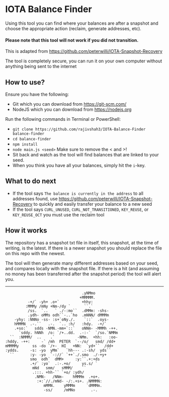 # IOTA Balance Finder

Using this tool you can find where your balances are after a snapshot and choose the appropriate action (reclaim, generate addresses, etc).

#### Please note that this tool will not work if you did not transition.

This is adapted from https://github.com/peterwilli/IOTA-Snapshot-Recovery

The tool is completely secure, you can run it on your own computer without anything being sent to the internet

## How to use?
Ensure you have the following:
- Git which you can download from https://git-scm.com/
- NodeJS which you can download from https://nodejs.org

Run the following commands in Terminal or PowerShell:
- `git clone https://github.com/rajivshah3/IOTA-Balance-Finder balance-finder`
- `cd balance-finder`
- `npm install`
- `node main.js <seed>` Make sure to remove the < and >!
- Sit back and watch as the tool will find balances that are linked to your seed.
- When you think you have all your balances, simply hit the `i`-key.

## What to do next
- If the tool says `The balance is currently in the address` to all addresses found, use https://github.com/peterwilli/IOTA-Snapshot-Recovery to quickly and easily transfer your balance to a new seed
- If the tool says `CURL_UNUSED`, `CURL_NOT_TRANSITIONED`, `KEY_REUSE`, or `KEY_REUSE_OCT` you must use the reclaim tool

## How it works

The repository has a snapshot txt file in itself, this snapshot, at the time of writing, is the latest. If there is a newer snapshot you should replace the file on this repo with the newest.

The tool will then generate many different addresses based on your seed, and compares locally with the snapshot file. If there is a hit (and assuming no money has been transferred after the snapshot period) the tool will alert you.

----

                                      .yNMmo           
                                     +MMMMM.          
              -+/` -yh+ .o+`          +hhy:           
             :MMMy /mNy +Nm-/dy `      ``.`           
              /ss.  `..   ` ./-:mo``  .dMMm: -shs-    
              .ydh- oMMs odh``-..`ho  .mNNN/ dMMMm    
        -yhy: :NNNo -ss- :s+`oNy./.    `::`  .oys-    
        hMMMN  .-.``   .-.  `.. :h/   :hdy.  -+/`     
        .+so:`   sdds -NMN.-mm+`::`   oNNm- -MMMh -++.
          `sddy. hNNh  /o: `/+..dd.  .-:-`  `/so.`NMMm
      ``  :NMMM/  ..    .`          -NMm.  +hh:   :oo-
    :hddy. -++:     -` /mh  PETER  `--/o/   smd/ /dd+  
    mMMMMy      ss -do `/+-  HI   +NN:  `yd+``  /dd+  
    :ydds.     -s: -yo  yMm`   `hh--- .:-sh/  yds``   
      ``       :y- -yo  `-://` `++`./.smo  ./-+y+     
               smo  odh`  dMM+     :y:``.+:+ds        
               .+/` :yo`  .:-.+o/     ys.s/ `         
                mNd   smm/   sMMM/    ``              
                .:::. +hh-`` `+o/ :ydh/               
                 .NMN-   /NNm-    hMMMm  .+o+.        
                  :+:`//./mNd- -/:.+s+. .NMMMN:       
                     mMMN.    yMMMm     `dMMMm.       
                     -ss/     /mMNo       .-.         
